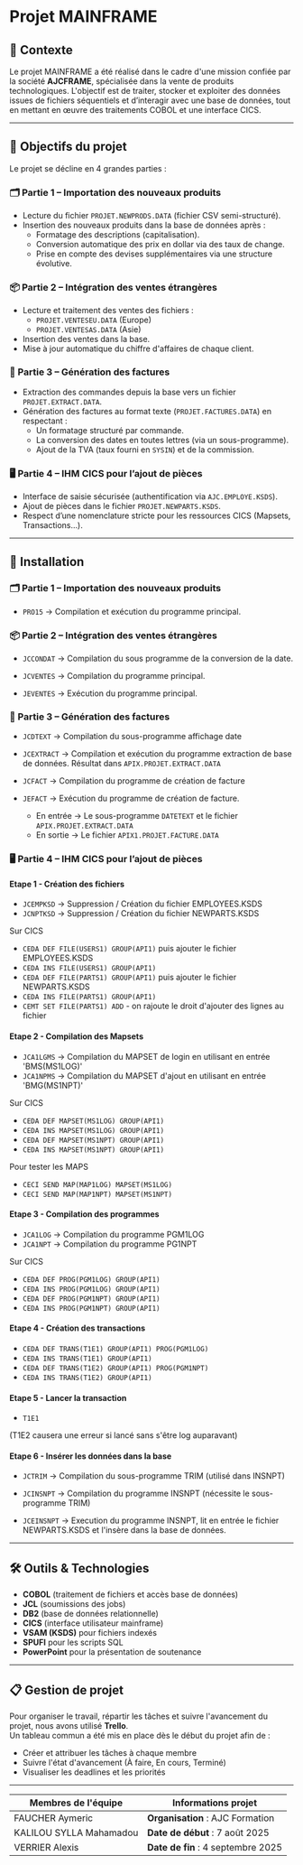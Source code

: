 # Projet MAINFRAME

## 📌 Contexte

Le projet MAINFRAME a été réalisé dans le cadre d'une mission confiée par la société **AJCFRAME**, spécialisée dans la vente de produits technologiques. L'objectif est de traiter, stocker et exploiter des données issues de fichiers séquentiels et d’interagir avec une base de données, tout en mettant en œuvre des traitements COBOL et une interface CICS.

---

## 🧩 Objectifs du projet

Le projet se décline en 4 grandes parties :

### 🗂️ Partie 1 – Importation des nouveaux produits
- Lecture du fichier `PROJET.NEWPRODS.DATA` (fichier CSV semi-structuré).
- Insertion des nouveaux produits dans la base de données après :
  - Formatage des descriptions (capitalisation).
  - Conversion automatique des prix en dollar via des taux de change.
  - Prise en compte des devises supplémentaires via une structure évolutive.

### 📦 Partie 2 – Intégration des ventes étrangères
- Lecture et traitement des ventes des fichiers :
  - `PROJET.VENTESEU.DATA` (Europe)
  - `PROJET.VENTESAS.DATA` (Asie)
- Insertion des ventes dans la base.
- Mise à jour automatique du chiffre d'affaires de chaque client.

### 🧾 Partie 3 – Génération des factures
- Extraction des commandes depuis la base vers un fichier `PROJET.EXTRACT.DATA`.
- Génération des factures au format texte (`PROJET.FACTURES.DATA`) en respectant :
  - Un formatage structuré par commande.
  - La conversion des dates en toutes lettres (via un sous-programme).
  - Ajout de la TVA (taux fourni en `SYSIN`) et de la commission.

### 🖥️ Partie 4 – IHM CICS pour l’ajout de pièces
- Interface de saisie sécurisée (authentification via `AJC.EMPLOYE.KSDS`).
- Ajout de pièces dans le fichier `PROJET.NEWPARTS.KSDS`.
- Respect d’une nomenclature stricte pour les ressources CICS (Mapsets, Transactions...).

---

## 🔧 Installation

### 🗂️ Partie 1 – Importation des nouveaux produits

- `PRO15` → Compilation et exécution du programme principal.

### 📦 Partie 2 – Intégration des ventes étrangères

- `JCCONDAT` → Compilation du sous programme de la conversion de la date.

- `JCVENTES` → Compilation du programme principal.

- `JEVENTES` → Exécution du programme principal.

### 🧾 Partie 3 – Génération des factures

- `JCDTEXT` → Compilation du sous-programme affichage date
- `JCEXTRACT` → Compilation et exécution du programme extraction de base de données. Résultat dans `APIX.PROJET.EXTRACT.DATA`

- `JCFACT` → Compilation du programme de création de facture

- `JEFACT` → Exécution du programme de création de facture.
  - En entrée → Le sous-programme `DATETEXT` et le fichier `APIX.PROJET.EXTRACT.DATA`
  - En sortie → Le fichier `APIX1.PROJET.FACTURE.DATA`

### 🖥️ Partie 4 – IHM CICS pour l’ajout de pièces

#### Etape 1 - Création des fichiers

 - `JCEMPKSD` → Suppression / Création du fichier EMPLOYEES.KSDS
 - `JCNPTKSD` → Suppression / Création du fichier NEWPARTS.KSDS

 Sur CICS
 
 - `CEDA DEF FILE(USERS1) GROUP(API1)` puis ajouter le fichier EMPLOYEES.KSDS
 - `CEDA INS FILE(USERS1) GROUP(API1)`
 - `CEDA DEF FILE(PARTS1) GROUP(API1)` puis ajouter le fichier NEWPARTS.KSDS
 - `CEDA INS FILE(PARTS1) GROUP(API1)`
 - `CEMT SET FILE(PARTS1) ADD` - on rajoute le droit d'ajouter des lignes au fichier

#### Etape 2 - Compilation des Mapsets

 - `JCA1LGMS` → Compilation du MAPSET de login en utilisant en entrée 'BMS(MS1LOG)'
 - `JCA1NPMS` → Compilation du MAPSET d'ajout en utilisant en entrée 'BMG(MS1NPT)'

 Sur CICS

 - `CEDA DEF MAPSET(MS1LOG) GROUP(API1)`
 - `CEDA INS MAPSET(MS1LOG) GROUP(API1)`
 - `CEDA DEF MAPSET(MS1NPT) GROUP(API1)`
 - `CEDA INS MAPSET(MS1NPT) GROUP(API1)`

 Pour tester les MAPS

 - `CECI SEND MAP(MAP1LOG) MAPSET(MS1LOG)`
 - `CECI SEND MAP(MAP1NPT) MAPSET(MS1NPT)`

#### Etape 3 - Compilation des programmes

 - `JCA1LOG` → Compilation du programme PGM1LOG
 - `JCA1NPT` → Compilation du programme PG1NPT

Sur CICS

 - `CEDA DEF PROG(PGM1LOG) GROUP(API1)`
 - `CEDA INS PROG(PGM1LOG) GROUP(API1)`
 - `CEDA DEF PROG(PGM1NPT) GROUP(API1)`
 - `CEDA INS PROG(PGM1NPT) GROUP(API1)`

#### Etape 4 - Création des transactions

 - `CEDA DEF TRANS(T1E1) GROUP(API1) PROG(PGM1LOG)`
 - `CEDA INS TRANS(T1E1) GROUP(API1)`
 - `CEDA DEF TRANS(T1E2) GROUP(API1) PROG(PGM1NPT)`
 - `CEDA INS TRANS(T1E2) GROUP(API1)`

#### Etape 5 - Lancer la transaction

 - `T1E1`

 (T1E2 causera une erreur si lancé sans s'être log auparavant)

#### Etape 6 - Insérer les données dans la base

  - `JCTRIM` → Compilation du sous-programme TRIM (utilisé dans INSNPT)
  - `JCINSNPT` → Compilation du programme INSNPT (nécessite le sous-programme TRIM)

  - `JCEINSNPT` → Execution du programme INSNPT, lit en entrée le fichier NEWPARTS.KSDS et l'insère dans la base de données.

---

## 🛠️ Outils & Technologies

- **COBOL** (traitement de fichiers et accès base de données)
- **JCL** (soumissions des jobs)
- **DB2** (base de données relationnelle)
- **CICS** (interface utilisateur mainframe)
- **VSAM (KSDS)** pour fichiers indexés
- **SPUFI** pour les scripts SQL
- **PowerPoint** pour la présentation de soutenance

---

## 📋 Gestion de projet

Pour organiser le travail, répartir les tâches et suivre l'avancement du projet, nous avons utilisé **Trello**.  
Un tableau commun a été mis en place dès le début du projet afin de :

- Créer et attribuer les tâches à chaque membre
- Suivre l'état d'avancement (À faire, En cours, Terminé)
- Visualiser les deadlines et les priorités

---

| Membres de l'équipe         | Informations projet          |
|----------------------------|------------------------------|
| FAUCHER Aymeric            | **Organisation** : AJC Formation |
| KALILOU SYLLA Mahamadou   | **Date de début** : 7 août 2025 |
| VERRIER Alexis             | **Date de fin** : 4 septembre 2025 |
